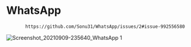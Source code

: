 # WhatsApp


           https://github.com/Sonu31/WhatsApp/issues/2#issue-992556580

               
            
![Screenshot_20210909-235640_WhatsApp 1](https://user-images.githubusercontent.com/81131231/132747558-a8e1b155-fe7d-4156-bb94-377abefca888.jpg)

